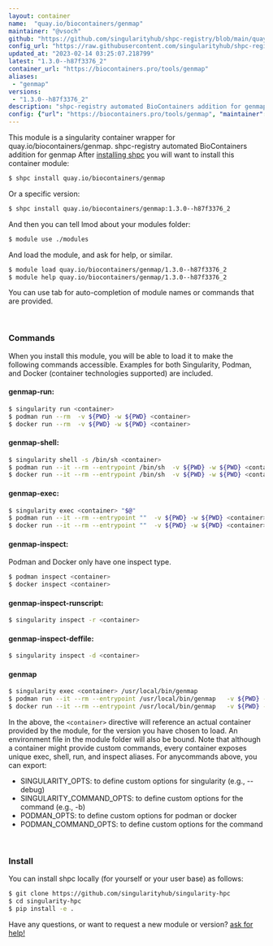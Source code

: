 ```yaml
---
layout: container
name:  "quay.io/biocontainers/genmap"
maintainer: "@vsoch"
github: "https://github.com/singularityhub/shpc-registry/blob/main/quay.io/biocontainers/genmap/container.yaml"
config_url: "https://raw.githubusercontent.com/singularityhub/shpc-registry/main/quay.io/biocontainers/genmap/container.yaml"
updated_at: "2023-02-14 03:25:07.218799"
latest: "1.3.0--h87f3376_2"
container_url: "https://biocontainers.pro/tools/genmap"
aliases:
 - "genmap"
versions:
 - "1.3.0--h87f3376_2"
description: "shpc-registry automated BioContainers addition for genmap"
config: {"url": "https://biocontainers.pro/tools/genmap", "maintainer": "@vsoch", "description": "shpc-registry automated BioContainers addition for genmap", "latest": {"1.3.0--h87f3376_2": "sha256:33fac3318194845d21605cc9df342aeda22d3823f35b351a7d63880da1301c30"}, "tags": {"1.3.0--h87f3376_2": "sha256:33fac3318194845d21605cc9df342aeda22d3823f35b351a7d63880da1301c30"}, "docker": "quay.io/biocontainers/genmap", "aliases": {"genmap": "/usr/local/bin/genmap"}}
---
```


This module is a singularity container wrapper for quay.io/biocontainers/genmap.
shpc-registry automated BioContainers addition for genmap
After [installing shpc](#install) you will want to install this container module:


```bash
$ shpc install quay.io/biocontainers/genmap
```

Or a specific version:

```bash
$ shpc install quay.io/biocontainers/genmap:1.3.0--h87f3376_2
```

And then you can tell lmod about your modules folder:

```bash
$ module use ./modules
```

And load the module, and ask for help, or similar.

```bash
$ module load quay.io/biocontainers/genmap/1.3.0--h87f3376_2
$ module help quay.io/biocontainers/genmap/1.3.0--h87f3376_2
```

You can use tab for auto-completion of module names or commands that are provided.

<br>

### Commands

When you install this module, you will be able to load it to make the following commands accessible.
Examples for both Singularity, Podman, and Docker (container technologies supported) are included.

#### genmap-run:

```bash
$ singularity run <container>
$ podman run --rm  -v ${PWD} -w ${PWD} <container>
$ docker run --rm  -v ${PWD} -w ${PWD} <container>
```

#### genmap-shell:

```bash
$ singularity shell -s /bin/sh <container>
$ podman run --it --rm --entrypoint /bin/sh  -v ${PWD} -w ${PWD} <container>
$ docker run --it --rm --entrypoint /bin/sh  -v ${PWD} -w ${PWD} <container>
```

#### genmap-exec:

```bash
$ singularity exec <container> "$@"
$ podman run --it --rm --entrypoint ""  -v ${PWD} -w ${PWD} <container> "$@"
$ docker run --it --rm --entrypoint ""  -v ${PWD} -w ${PWD} <container> "$@"
```

#### genmap-inspect:

Podman and Docker only have one inspect type.

```bash
$ podman inspect <container>
$ docker inspect <container>
```

#### genmap-inspect-runscript:

```bash
$ singularity inspect -r <container>
```

#### genmap-inspect-deffile:

```bash
$ singularity inspect -d <container>
```


#### genmap

```bash
$ singularity exec <container> /usr/local/bin/genmap
$ podman run --it --rm --entrypoint /usr/local/bin/genmap   -v ${PWD} -w ${PWD} <container> -c " $@"
$ docker run --it --rm --entrypoint /usr/local/bin/genmap   -v ${PWD} -w ${PWD} <container> -c " $@"
```



In the above, the `<container>` directive will reference an actual container provided
by the module, for the version you have chosen to load. An environment file in the
module folder will also be bound. Note that although a container
might provide custom commands, every container exposes unique exec, shell, run, and
inspect aliases. For anycommands above, you can export:

 - SINGULARITY_OPTS: to define custom options for singularity (e.g., --debug)
 - SINGULARITY_COMMAND_OPTS: to define custom options for the command (e.g., -b)
 - PODMAN_OPTS: to define custom options for podman or docker
 - PODMAN_COMMAND_OPTS: to define custom options for the command

<br>

### Install

You can install shpc locally (for yourself or your user base) as follows:

```bash
$ git clone https://github.com/singularityhub/singularity-hpc
$ cd singularity-hpc
$ pip install -e .
```

Have any questions, or want to request a new module or version? [ask for help!](https://github.com/singularityhub/singularity-hpc/issues)